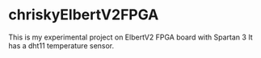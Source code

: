 # chriskyElbertV2FPGA
This is my experimental project on ElbertV2 FPGA board with Spartan 3
It has a dht11 temperature sensor.
